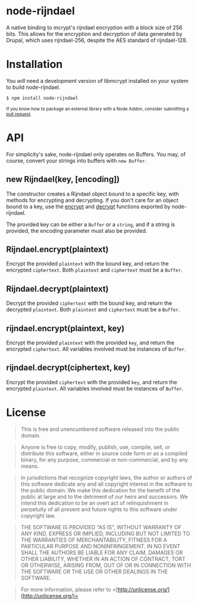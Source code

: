 node-rijndael
=============

A native binding to mcrypt's rijndael encryption with a block size of 256 bits. This allows for the encryption and decryption of data generated by Drupal, which uses rijndael-256, despite the AES standard of rijndael-128.

Installation
============

You _will_ need a development version of libmcrypt installed on your system to build node-rijndael.

```sh
$ npm install node-rijndael
```

<small>If you know how to package an external library with a Node Addon, consider submitting a [pull request][pr].</small>

API
===

For simplicity's sake, node-rijndael only operates on Buffers. You may, of course, convert your strings into buffers with `new Buffer`.

new Rijndael(key, [encoding])
-----------------------------

The constructor creates a Rijndael object bound to a specific key, with methods for encrypting and decrypting. If you don't care for an object bound to a key, use the [encrypt][] and [decrypt][] functions exported by node-rijndael.

The provided key can be either a `Buffer` or a `string`, and if a string is provided, the encoding parameter must also be provided.

Rijndael.encrypt(plaintext)
---------------------------

Encrypt the provided `plaintext` with the bound key, and return the encrypted `ciphertext`. Both `plaintext` and `ciphertext` must be a `Buffer`.

Rijndael.decrypt(plaintext)
---------------------------

Decrypt the provided `ciphertext` with the bound key, and return the decrypted `plaintext`. Both `plaintext` and `ciphertext` must be a `Buffer`.

rijndael.encrypt(plaintext, key)
--------------------------------

Encrypt the provided `plaintext` with the provided `key`, and return the encrypted `ciphertext`. All variables involved must be instances of `Buffer`.

rijndael.decrypt(ciphertext, key)
--------------------------------

Encrypt the provided `ciphertext` with the provided `key`, and return the encrypted `plaintext`. All variables involved must be instances of `Buffer`.

License
=======

> This is free and unencumbered software released into the public domain.

> Anyone is free to copy, modify, publish, use, compile, sell, or distribute this software, either in source code form or as a compiled binary, for any purpose, commercial or non-commercial, and by any means.

> In jurisdictions that recognize copyright laws, the author or authors of this software dedicate any and all copyright interest in the software to the public domain. We make this dedication for the benefit of the public at large and to the detriment of our heirs and successors. We intend this dedication to be an overt act of relinquishment in perpetuity of all present and future rights to this software under copyright law.

> THE SOFTWARE IS PROVIDED "AS IS", WITHOUT WARRANTY OF ANY KIND, EXPRESS OR IMPLIED, INCLUDING BUT NOT LIMITED TO THE WARRANTIES OF MERCHANTABILITY, FITNESS FOR A PARTICULAR PURPOSE AND NONINFRINGEMENT. IN NO EVENT SHALL THE AUTHORS BE LIABLE FOR ANY CLAIM, DAMAGES OR OTHER LIABILITY, WHETHER IN AN ACTION OF CONTRACT, TORT OR OTHERWISE, ARISING FROM, OUT OF OR IN CONNECTION WITH THE SOFTWARE OR THE USE OR OTHER DEALINGS IN THE SOFTWARE.

> For more information, please refer to <[http://unlicense.org/](http://unlicense.org/)>

[pr]: https://github.com/skeggse/node-rijndael/pulls
[encrypt]: https://github.com/skeggse/node-rijndael#rijndaelencryptplaintext-key
[decrypt]: https://github.com/skeggse/node-rijndael#rijndaeldecryptciphertext-key

